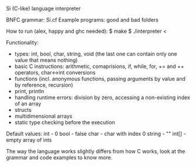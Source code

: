 Si (C-like) language interpreter

BNFC grammar: Si.cf
Example programs: good and bad folders

How to run (alex, happy and ghc needed):
$ make
$ ./interpreter < <file with code>

Functionality:
- types: int, bool, char, string, void (the last one can contain only one value that means nothing)
- basic C instructions: arithmetic, comaprisions, if, while, for, += and ++ operators, char<->int conversions
- functions (incl. anonymous functions, passing arguments by value and by reference, recursion)
- print, println
- handling runtime errors: division by zero, accessing a non-existing index of an array
- structs
- multidimensional arrays
- static type checking before the execution

Default values:
int - 0
bool - false
char - char with index 0
string - ""
int[] - empty array of ints

The way the language works slightly differs from how C works, look at the grammar and code examples to know more.
